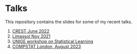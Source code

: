 # Talks

This repository contains the slides for some of my recent talks.

1. [CREST June 2022](https://github.com/dvdlvc/Talks/blob/main/LaVecchia_CREST_June2022.pdf)
2. [Limassol Nov 2021](https://github.com/dvdlvc/Talks/blob/main/LaVecchia_Slides.pdf)
3. [UNIGE workshop on Statistical Learning](https://github.com/dvdlvc/Talks/blob/main/Workshop.pdf)
4. [COMPSTAT London, August 2023](https://github.com/dvdlvc/Talks/blob/main/LaVecchia_Slides.pdf)
